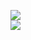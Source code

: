 [![](https://img.shields.io/badge/Made%20With-Github%20Spray-lightgrey.svg?style=for-the-badge&logo=github)](https://github.com/Annihil/github-spray#24153)  
[![](https://i.imgur.com/2DrTn0Z.gif)](https://github.com/Annihil/github-spray)